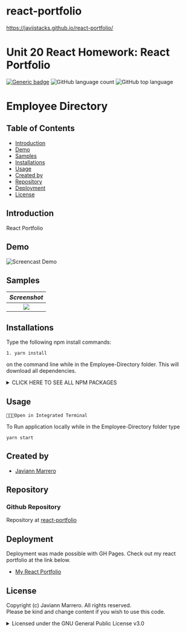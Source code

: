 # react-portfolio
https://javiistacks.github.io/react-portfolio/



# Unit 20 React Homework: React Portfolio
[![Generic badge](https://img.shields.io/badge/license-GPL%20v3-40e637)](#license)
![GitHub language count](https://img.shields.io/github/languages/count/javiistacks/react-portfolio)
![GitHub top language](https://img.shields.io/github/languages/top/javiistacks/react-portfolio)

# Employee Directory

## Table of Contents
* [Introduction](#introduction)
* [Demo](#demo)
* [Samples](#samples)
* [Installations](#installations)
* [Usage](#usage)
* [Created by](#created-by)
* [Repository](#repository)
* [Deployment](#deployment)
* [License](#license)


## Introduction
React Portfolio

## Demo

![Screencast Demo](.assets/reactgif.gif)



## Samples

| ***Screenshot***                   |     
| :--------------------------------: | 
| <img src="./assets/reactportfolio.png">     |



## Installations
Type the following npm install commands: 
```
1. yarn install
```
on the command line while in the Employee-Directory folder. This will download all dependencies. 
 
 <details><summary> CLICK HERE TO SEE ALL NPM PACKAGES</summary>

<blockquote>
 
* [@testing-library/jest-dom](https://www.npmjs.com/package/@testing-library/jest-dom)
  * The @testing-library/jest-dom library provides a set of custom jest matchers that you can use to extend jest.

* [@testing-library/react](https://www.npmjs.com/package/@testing-library/react)
  * The React Testing Library is a very light-weight solution for testing React components..
  
* [@testing-library/user-event](https://www.npmjs.com/package/@testing-library/user-event)
  * user-event is a companion library for Testing Library that provides more advanced simulation of browser interactions than the built-in fireEvent method.
  
* [axios](https://www.npmjs.com/package/axios)
  * Axios is a promise based HTTP client for the browser and Node. js.

* [bootstrap](https://www.npmjs.com/package/bootstrap)
  * Sleek, intuitive, and powerful front-end framework for faster and easier web development.

* [dateformat](https://www.npmjs.com/package/dateformat)
  * A node.js package for Steven Levithan's excellent dateFormat() function.

* [gh-pages](https://www.npmjs.com/package/gh-pages)
  * Publish files to a gh-pages branch on GitHub (or any other branch anywhere else).

* [react](https://www.npmjs.com/package/react)
  * The react package contains only the functionality necessary to define React components.

* [react-bootstrap](https://www.npmjs.com/package/react-bootstrap)
  * React-Bootstrap replaces the Bootstrap JavaScript. Each component has been built from scratch as a true React component, without unneeded dependencies like jQuery.

* [react-bootstrap-table-pro](https://www.npmjs.com/package/react-bootstrap-table-pro)
  * This is a React component for working with data tables! It allows to search, paginate and customize the loading of dynamic data in a table.

* [react-dom](https://www.npmjs.com/package/react-dom)
  * This package serves as the entry point to the DOM and server renderers for React.

* [react-scripts](https://www.npmjs.com/package/react-scripts)
  * This package includes scripts and configuration used by Create React App.

* [web-vitals](https://www.npmjs.com/package/web-vitals)
  * The web-vitals library is a tiny (~1K), modular library for measuring all the Web Vitals metrics on real users, in a way that accurately matches how they're measured by Chrome and reported to other Google tools (e.g. Chrome User Experience Report, Page Speed Insights, Search Console's Speed Report).

</blockquote>
</details>


## Usage

`👨🏽‍💻Open in Integrated Terminal`

To Run application locally while in the Employee-Directory folder type 
```
yarn start 
```

## Created by
* [Javiann Marrero](https://github.com/javiistacks)


## Repository
### Github Repository
Repository at [react-portfolio](https://github.com/javiistacks/react-portfolio)

## Deployment
Deployment was made possible with GH Pages. 
Check out my react portfolio at the link below.

* [My React Portfolio](https://javiistacks.github.io/react-portfolio/)

## License

Copyright (c) Javiann Marrero. All rights reserved.<br>
Please be kind and change content if you wish to use this code.

<details><summary>Licensed under the GNU General Public License v3.0</summary>

Copyright (c) 2021 - present | Javiann Marrero

<blockquote>
Permission is hereby granted, free of charge, to any person obtaining a copy
of this software and associated documentation files (the "Software"), to deal
in the Software without restriction, including without limitation the rights
to use, copy, modify, merge, publish, distribute, sublicense, and/or sell
copies of the Software, and to permit persons to whom the Software is
furnished to do so, subject to the following conditions:

The above copyright notice and this permission notice shall be included in all
copies or substantial portions of the Software.

THE SOFTWARE IS PROVIDED "AS IS", WITHOUT WARRANTY OF ANY KIND, EXPRESS OR
IMPLIED, INCLUDING BUT NOT LIMITED TO THE WARRANTIES OF MERCHANTABILITY,
FITNESS FOR A PARTICULAR PURPOSE AND NONINFRINGEMENT. IN NO EVENT SHALL THE
AUTHORS OR COPYRIGHT HOLDERS BE LIABLE FOR ANY CLAIM, DAMAGES OR OTHER
LIABILITY, WHETHER IN AN ACTION OF CONTRACT, TORT OR OTHERWISE, ARISING FROM,
OUT OF OR IN CONNECTION WITH THE SOFTWARE OR THE USE OR OTHER DEALINGS IN THE
SOFTWARE.
</blockquote>
</details>
